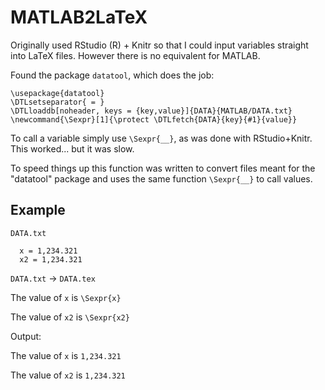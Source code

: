 # MATLAB2LaTeX

Originally used RStudio (R) + Knitr so that I could input variables straight
into LaTeX files. However there is no equivalent for MATLAB.

Found the package `datatool`, which does the job:
```
\usepackage{datatool}
\DTLsetseparator{ = }
\DTLloaddb[noheader, keys = {key,value}]{DATA}{MATLAB/DATA.txt}
\newcommand{\Sexpr}[1]{\protect \DTLfetch{DATA}{key}{#1}{value}}
```
To call a variable simply use `\Sexpr{__}`, as was done with RStudio+Knitr.
This worked... but it was slow.

To speed things up this function was written to convert files meant for
the "datatool" package and uses the same function `\Sexpr{__}` to call
values.

## Example
`DATA.txt`
```
  x = 1,234.321
  x2 = 1,234.321
```
`DATA.txt` -> `DATA.tex`

The value of `x` is `\Sexpr{x}`

The value of `x2` is `\Sexpr{x2}`

Output:

The value of `x` is `1,234.321`

The value of `x2` is `1,234.321`
